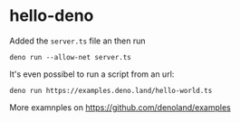 # hello-deno


Added the `server.ts` file an then run
```
deno run --allow-net server.ts
```

It's even possibel to run a script from an url:

```
deno run https://examples.deno.land/hello-world.ts
````


More examnples on https://github.com/denoland/examples
